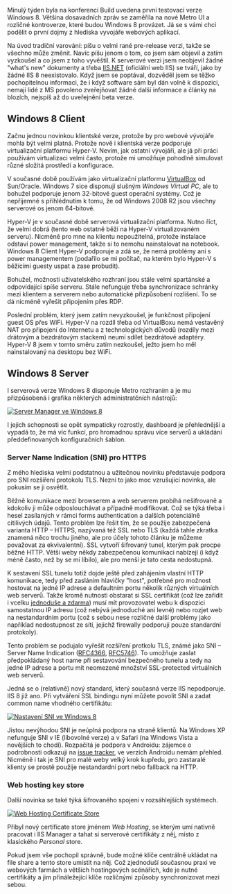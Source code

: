 <!-- dcterms:identifier = aspnetcz#340 -->
<!-- dcterms:title = Novinky ve Windows 8 a IIS 8 pro webové vývojáře -->
<!-- dcterms:abstract = Minulý týden byla na konferenci Build uvedena první testovací verze Windows 8. Většina dosavadních zpráv se zaměřila na nové Metro UI a rozličné kontroverze, které budou Windows 8 provázet. Já se s vámi chci podělit o dojmy z hlediska vyvojáře webových aplikací. -->
<!-- np9:categoryId = 4 -->
<!-- x4w:category = IIS -->
<!-- np9:authorId = 1 -->
<!-- np9:authorEmail = michal.valasek@altairis.cz -->
<!-- dcterms:creator = Michal Altair Valášek -->
<!-- dcterms:created = 2011-09-24T14:41:39.83+02:00 -->
<!-- dcterms:dateAccepted = 2011-09-24T14:41:41+02:00 -->
<!-- x4w:pictureWidth = 150 -->
<!-- x4w:pictureHeight = 150 -->
<!-- x4w:pictureUrl = /perex-pictures/20110924-novinky-ve-windows-8-a-iis-8-pro-webove-vyvojare.png -->

Minulý týden byla na konferenci Build uvedena první testovací verze Windows 8. Většina dosavadních zpráv se zaměřila na nové Metro UI a rozličné kontroverze, které budou Windows 8 provázet. Já se s vámi chci podělit o první dojmy z hlediska vyvojáře webových aplikací.

Na úvod tradiční varování: píšu o velmi rané pre-release verzi, takže se všechno může změnit. Navíc píšu jenom o tom, co jsem sám objevil a zatím vyzkoušel a co jsem z toho vyvěštil. K serverové verzi jsem neobjevil žádné "what's new" dokumenty a třeba [IIS.NET](http://www.iis.net/) (oficiální web IIS) se tváří, jako by žádné IIS 8 neexistovalo. Když jsem se poptával, dozvěděl jsem se těžko pochopitelnou informaci, že i když software sám byl dán volně k dispozici, nemají lidé z MS povoleno zveřejňovat žádné další informace a články na blozích, nejspíš až do uveřejnění beta verze.

## Windows 8 Client

Začnu jednou novinkou klientské verze, protože by pro webové vývojáře mohla být velmi platná. Protože nově i klientská verze podporuje virtualizační platformu Hyper-V. Nevím, jak ostatní vývojáři, ale já při práci používám virtualizaci velmi často, protože mi umožňuje pohodlně simulovat různé složitá prostředí a konfigurace. 

V současné době používám jako virtualizační platformu [VirtualBox](http://www.virtualbox.org) od Sun/Oracle. Windows 7 sice disponují slušným *Windows Virtual PC*, ale to bohužel podporuje jenom 32-bitové guest operační systémy. Což je nepříjemné s přihlédnutím k tomu, že od Windows 2008 R2 jsou všechny serverové os jenom 64-bitové.

Hyper-V je v současné době serverová virtualizační platforma. Nutno říct, že velmi dobrá (tento web ostatně běží na Hyper-V virtualizovaném serveru). Nicméně pro mne na klientu nepoužitelná, protože instalace odstaví power management, takže si to nemohu nainstalovat na notebook. Windows 8 Client Hyper-V podporuje a zdá se, že nemá problémy ani s power managementem (podařilo se mi počítač, na kterém bylo Hyper-V s běžícími guesty uspat a zase probudit).

Bohužel, možnosti uživatelského rozhraní jsou stále velmi spartánské a odpovídající spíše serveru. Stále nefunguje třeba synchronizace schránky mezi klientem a serverem nebo automatické přizpůsobení rozlišení. To se dá nicméně vyřešit připojením přes RDP. 

Poslední problém, který jsem zatím nevyzkoušel, je funkčnost připojení guest OS přes WiFi. Hyper-V na rozdíl třeba od VirtualBoxu nemá vestavěný NAT pro připojení do Internetu a z technologických důvodů (rozdíly mezi drátovým a bezdrátovým stackem) neumí sdílet bezdrátové adaptéry. Hyper-V 8 jsem v tomto směru zatím nezkoušel, ježto jsem ho měl nainstalovaný na desktopu bez WiFi.

## Windows 8 Server

I serverová verze Windows 8 disponuje Metro rozhraním a je mu přizpůsobená i grafika některých administratčních nástrojů:

[![Server Manager ve Windows 8](https://www.cdn.altairis.cz/Blog/2011/20110924-win8_server_manager_thumb.png "Server Manager ve Windows 8")](https://www.cdn.altairis.cz/Blog/2011/20110924-win8_server_manager_2.png)

I jejich schopnosti se opět sympaticky rozrostly, dashboard je přehlednější a vypadá to, že má víc funkcí, pro hromadnou správu více serverů a ukládání předdefinovaných konfiguračních šablon.

### Server Name Indication (SNI) pro HTTPS

Z mého hlediska velmi podstatnou a užitečnou novinku představuje podpora pro SNI rozšíření protokolu TLS. Nezní to jako moc vzrušující novinka, ale pokusím se ji osvětlit.

Běžně komunikace mezi browserem a web serverem probíhá nešifrovaně a kdokoliv ji může odposlouchávat a případně modifikovat. Což se týká třeba i hesel zasílaných v rámci forms authentication a dalších potenciálně citilivých údajů. Tento problém lze řešit tím, že se použije zabezpečená varianta HTTP – HTTPS, nazývaná též SSL nebo TLS (každá tahle zkratka znamená něco trochu jiného, ale pro účely tohoto článku je můžeme považovat za ekvivalentní). SSL vytvoří šifrovaný tunel, kterým pak procpe běžné HTTP. Větší weby někdy zabezpečenou komunikaci nabízejí (i když méně často, než by se mi líbilo), ale pro menší je tato cesta nedostupná.

K sestavení SSL tunelu totiž dojde ještě před zahájením vlastní HTTP komunikace, tedy před zasláním hlavičky "host", potřebné pro možnost hostovat na jedné IP adrese a defaultním portu několik různých virtuálních web serverů. Takže kromě nutnosti obstarat si SSL certifikát (což lze zařídit i vcelku [jednoduše a zdarma](http://www.startssl.com/)) musí mít provozovatel webu k dispozici samostatnou IP adresu (což nebývá jednoduché ani levné) nebo rozjet web na nestandardním portu (což s sebou nese rozličné další problémy jako například nedostupnost ze sítí, jejichž firewally podporují pouze standardní protokoly).

Tento problém se podujalo vyřešit rozšíření protkolu TLS, známé jako SNI – Server Name Indication ([RFC4366](http://tools.ietf.org/html/rfc4366), [RFC5746](http://tools.ietf.org/html/rfc5746)). To umožňuje zaslat předpokládaný host name při sestavování bezpečného tunelu a tedy na jedné IP adrese a portu mít neomezené množství SSL-protected virtuálních web serverů.

Jedná se o (relativně) nový standard, který současná verze IIS nepodporuje. IIS 8 již ano. Při vytváření SSL bindingu nyní můžete povolit SNI a zadat common name vhodného certifikátu:

[![Nastavení SNI ve Windows 8](https://www.cdn.altairis.cz/Blog/2011/20110924-win8_sni_thumb.png "Nastavení SNI ve Windows 8")](https://www.cdn.altairis.cz/Blog/2011/20110924-win8_sni_2.png)

Jistou nevýhodou SNI je neúplná podpora na straně klientů. Na Windows XP nefunguje SNI v IE (libovolné verze) a v Safari (na Windows Vista a novějších to chodí). Rozpačitá je podpora v Androidu: zájemce o podrobnosti odkazuji na [issue tracker](http://code.google.com/p/android/issues/detail?id=12908), ve verzích Androidu nemám přehled. Nicméně i tak je SNI pro malé weby velký krok kupředu, pro zastaralé klienty se prostě použije nestandardní port nebo fallback na HTTP.

### Web hosting key store

Další novinka se také týká šifrovaného spojení v rozsáhlejších systémech. 

[![Web Hosting Certificate Store](https://www.cdn.altairis.cz/Blog/2011/20110924-win8_certmgmt_thumb_1.png "Web Hosting Certificate Store")](https://www.cdn.altairis.cz/Blog/2011/20110924-win8_certmgmt_4.png)

Přibyl nový certificate store jménem *Web Hosting*, se kterým umí nativně pracovat i IIS Manager a tahat si serverové certifikáty z něj, místo z klasického *Personal* store. 

Pokud jsem vše pochopil správně, bude možné klíče centrálně ukládat na file share a tento store umístit na něj. Což zjednoduší současnou praxi ve webových farmách a větších hostingových scénářích, kde je nutné certifikáty a jim přináležející klíče rozličnými způsoby synchronizovat mezi sebou.